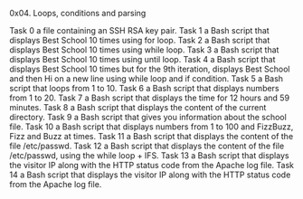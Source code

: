 0x04. Loops, conditions and parsing

Task 0  a file containing an SSH RSA key pair.
Task 1  a Bash script that displays Best School 10 times using for loop.
Task 2  a Bash script that displays Best School 10 times using while loop.
Task 3  a Bash script that displays Best School 10 times using until loop.
Task 4  a Bash script that displays Best School 10 times but for the 9th iteration, displays Best   School and then Hi on a new line using while loop and if condition.
Task 5  a Bash script that loops from 1 to 10.
Task 6  a Bash script that displays numbers from 1 to 20.
Task 7  a Bash script that displays the time for 12 hours and 59 minutes.
Task 8  a Bash script that displays the content of the current directory.
Task 9  a Bash script that gives you information about the school file.
Task 10 a Bash script that displays numbers from 1 to 100 and FizzBuzz, Fizz and Buzz at times.
Task 11 a Bash script that displays the content of the file /etc/passwd.
Task 12 a Bash script that displays the content of the file /etc/passwd, using the while loop + IFS.
Task 13 a Bash script that displays the visitor IP along with the HTTP status code from the Apache log file.
Task 14 a Bash script that displays the visitor IP along with the HTTP status code from the Apache log file.
